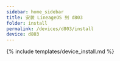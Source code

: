 ```yaml
---
sidebar: home_sidebar
title: 安装 LineageOS 到 d803
folder: install
permalink: /devices/d803/install
device: d803
---
```

{% include templates/device_install.md %}
